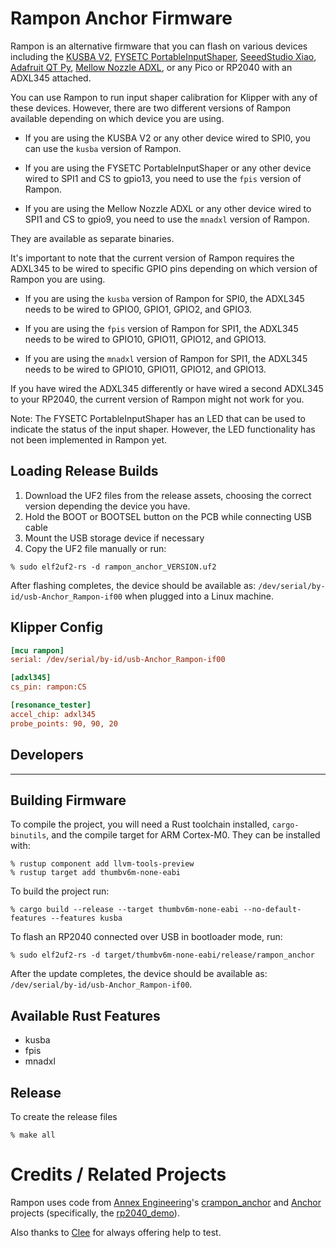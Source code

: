 # Rampon Anchor Firmware

Rampon is an alternative firmware that you can flash on various devices including the
[KUSBA V2], [FYSETC PortableInputShaper][PIS], [SeeedStudio Xiao][xiao],
[Adafruit QT Py][qtpy], [Mellow Nozzle ADXL][MNADXL], or any Pico or RP2040 with an
ADXL345 attached.

You can use Rampon to run input shaper calibration for Klipper with any of these devices.
However, there are two different versions of Rampon available depending on which device you are using.

 - If you are using the KUSBA V2 or any other device wired to SPI0, you can use the `kusba`
version of Rampon.

 - If you are using the FYSETC PortableInputShaper or any other device wired
to SPI1 and CS to gpio13, you need to use the `fpis` version of Rampon.

 - If you are using the Mellow Nozzle ADXL or any other device wired
to SPI1 and CS to gpio9, you need to use the `mnadxl` version of Rampon.

They are available as separate binaries.

It's important to note that the current version of Rampon requires the ADXL345 to be wired to
specific GPIO pins depending on which version of Rampon you are using.

  - If you are using the `kusba` version of Rampon for SPI0, the ADXL345 needs to
  be wired to GPIO0, GPIO1, GPIO2, and GPIO3.

  - If you are using the `fpis` version of Rampon for SPI1, the ADXL345 needs to
  be wired to GPIO10, GPIO11, GPIO12, and GPIO13.

  - If you are using the `mnadxl` version of Rampon for SPI1, the ADXL345 needs to
  be wired to GPIO10, GPIO11, GPIO12, and GPIO13.

If you have wired the ADXL345 differently or have wired a second ADXL345 to your RP2040,
the current version of Rampon might not work for you.

Note: The FYSETC PortableInputShaper has an LED that can be used to indicate the status
of the input shaper. However, the LED functionality has not been implemented in Rampon yet.

## Loading Release Builds

1. Download the UF2 files from the release assets, choosing the correct version depending
the device you have.
2. Hold the BOOT or BOOTSEL button on the PCB while connecting USB cable
3. Mount the USB storage device if necessary
4. Copy the UF2 file manually or run:

```
% sudo elf2uf2-rs -d rampon_anchor_VERSION.uf2
```

After flashing completes, the device should be available as:
`/dev/serial/by-id/usb-Anchor_Rampon-if00` when plugged into
a Linux machine.

## Klipper Config

```ini
[mcu rampon]
serial: /dev/serial/by-id/usb-Anchor_Rampon-if00

[adxl345]
cs_pin: rampon:CS

[resonance_tester]
accel_chip: adxl345
probe_points: 90, 90, 20
```

## Developers

---

## Building Firmware

To compile the project, you will need a Rust toolchain installed, `cargo-binutils`, and the compile target for ARM Cortex-M0. They can be installed with:

```
% rustup component add llvm-tools-preview
% rustup target add thumbv6m-none-eabi
```

To build the project run:

```
% cargo build --release --target thumbv6m-none-eabi --no-default-features --features kusba
```

To flash an RP2040 connected over USB in bootloader mode, run:

```
% sudo elf2uf2-rs -d target/thumbv6m-none-eabi/release/rampon_anchor
```

After the update completes, the device should be available as:
`/dev/serial/by-id/usb-Anchor_Rampon-if00`.

## Available Rust Features

 - kusba
 - fpis
 - mnadxl

## Release

To create the release files

```
% make all
```

# Credits / Related Projects

Rampon uses code from [Annex Engineering]'s [crampon_anchor] and
[Anchor] projects (specifically, the [rp2040_demo]).

[KUSBA V2]: https://github.com/xbst/KUSBA
[PIS]: https://github.com/FYSETC/FYSETC-PortableInputShaper
[MNADXL]: https://github.com/Mellow-3D/USB-Accelerometer
[xiao]: https://wiki.seeedstudio.com/XIAO-RP2040/
[qtpy]: https://learn.adafruit.com/adafruit-qt-py-2040
[Annex Engineering]: https://github.com/Annex-Engineering
[crampon_anchor]: https://github.com/Annex-Engineering/crampon_anchor
[Anchor]: https://github.com/Annex-Engineering/anchor
[rp2040_demo]: https://github.com/Annex-Engineering/anchor/tree/master/rp2040_demo

Also thanks to [Clee](https://github.com/clee) for always offering help to test.
